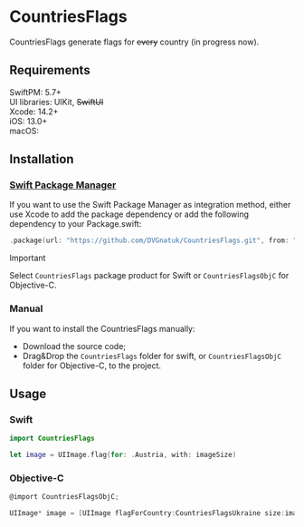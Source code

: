 # CountriesFlags

CountriesFlags generate flags for ~~every~~ country (in progress now).

## Requirements

SwiftPM: 5.7+  
UI libraries: UIKit, ~~SwiftUI~~  
Xcode: 14.2+  
iOS: 13.0+  
macOS:

## Installation

### [Swift Package Manager](https://swift.org/package-manager/)

If you want to use the Swift Package Manager as integration method, either use Xcode to add the package dependency or add the following dependency to your Package.swift:

```swift
.package(url: "https://github.com/DVGnatuk/CountriesFlags.git", from: "1.0.0"),
```

> [!IMPORTANT]
> Select `CountriesFlags` package product for Swift or `CountriesFlagsObjC` for Objective-C.

### Manual

If you want to install the CountriesFlags manually:
* Download the source code;
* Drag&Drop the `CountriesFlags` folder for swift, or `CountriesFlagsObjC` folder for Objective-C, to the project.

## Usage

### Swift
```swift
import CountriesFlags

let image = UIImage.flag(for: .Austria, with: imageSize)
```
### Objective-C
```objectivec
@import CountriesFlagsObjC;

UIImage* image = [UIImage flagForCountry:CountriesFlagsUkraine size:imageSize)]
```
